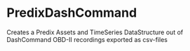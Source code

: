 # PredixDashCommand
Creates a Predix Assets and TimeSeries DataStructure out of DashCommand OBD-II recordings exported as csv-files
